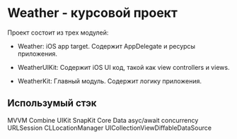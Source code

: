 #  Weather - курсовой проект


Проект состоит из трех модулей:
- Weather: iOS app target. Содержит AppDelegate и ресурсы приложения.

- WeatherUIKit: Содержит iOS UI код, такой как view controllers и views.

- WeatherKit: Главный модуль. Содержит логику приложения.

## Использумый стэк

MVVM
Combine
UIKit
SnapKit
Core Data
asyc/await concurrency
URLSession
CLLocationManager
UICollectionViewDiffableDataSource
